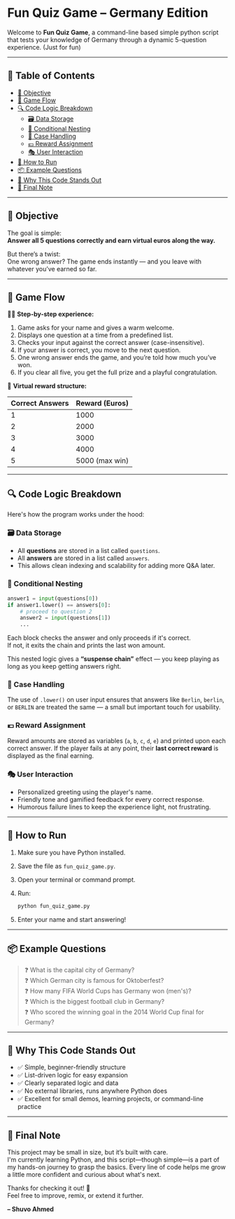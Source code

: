 # Fun Quiz Game – Germany Edition 

Welcome to **Fun Quiz Game**, a command-line based simple python script that tests your knowledge of Germany through a dynamic 5-question experience. (Just for fun)

---

## 📖 Table of Contents

- [🎯 Objective](#-objective)
- [🧩 Game Flow](#-game-flow)
- [🔍 Code Logic Breakdown](#-code-logic-breakdown)
  - [🗃️ Data Storage](#️-data-storage)
  - [🔄 Conditional Nesting](#-conditional-nesting)
  - [🔡 Case Handling](#-case-handling)
  - [💶 Reward Assignment](#-reward-assignment)
  - [🎭 User Interaction](#-user-interaction)
- [🚀 How to Run](#-how-to-run)
- [📦 Example Questions](#-example-questions)
- [🧠 Why This Code Stands Out](#-why-this-code-stands-out)
- [🏁 Final Note](#-final-note)

---

## 🎯 Objective

The goal is simple:  
**Answer all 5 questions correctly and earn virtual euros along the way.**

But there’s a twist:  
One wrong answer? The game ends instantly — and you leave with whatever you’ve earned so far.

---

## 🧩 Game Flow

🧑‍💻 **Step-by-step experience:**

1. Game asks for your name and gives a warm welcome.
2. Displays one question at a time from a predefined list.
3. Checks your input against the correct answer (case-insensitive).
4. If your answer is correct, you move to the next question.
5. One wrong answer ends the game, and you’re told how much you’ve won.
6. If you clear all five, you get the full prize and a playful congratulation.

🎁 **Virtual reward structure:**

| Correct Answers | Reward (Euros) |
|------------------|----------------|
| 1                | 1000           |
| 2                | 2000           |
| 3                | 3000           |
| 4                | 4000           |
| 5                | 5000 (max win) |

---

## 🔍 Code Logic Breakdown

Here's how the program works under the hood:

### 🗃️ Data Storage

- All **questions** are stored in a list called `questions`.
- All **answers** are stored in a list called `answers`.
- This allows clean indexing and scalability for adding more Q&A later.

### 🔄 Conditional Nesting

```python
answer1 = input(questions[0])
if answer1.lower() == answers[0]:
    # proceed to question 2
    answer2 = input(questions[1])
    ...
```

Each block checks the answer and only proceeds if it's correct.  
If not, it exits the chain and prints the last won amount.

This nested logic gives a **“suspense chain”** effect — you keep playing as long as you keep getting answers right.

### 🔡 Case Handling

The use of `.lower()` on user input ensures that answers like `Berlin`, `berlin`, or `BERLIN` are treated the same — a small but important touch for usability.

### 💶 Reward Assignment

Reward amounts are stored as variables (`a`, `b`, `c`, `d`, `e`) and printed upon each correct answer. If the player fails at any point, their **last correct reward** is displayed as the final earning.

### 🎭 User Interaction

- Personalized greeting using the player's name.
- Friendly tone and gamified feedback for every correct response.
- Humorous failure lines to keep the experience light, not frustrating.

---

## 🚀 How to Run

1. Make sure you have Python installed.
2. Save the file as `fun_quiz_game.py`.
3. Open your terminal or command prompt.
4. Run:

   ```bash
   python fun_quiz_game.py
   ```

5. Enter your name and start answering!

---

## 📦 Example Questions

> ❓ What is the capital city of Germany?  
> ❓ Which German city is famous for Oktoberfest?  
> ❓ How many FIFA World Cups has Germany won (men's)?  
> ❓ Which is the biggest football club in Germany?  
> ❓ Who scored the winning goal in the 2014 World Cup final for Germany?

---

## 🧠 Why This Code Stands Out

- ✅ Simple, beginner-friendly structure  
- ✅ List-driven logic for easy expansion  
- ✅ Clearly separated logic and data  
- ✅ No external libraries, runs anywhere Python does  
- ✅ Excellent for small demos, learning projects, or command-line practice

---

## 🏁 Final Note

This project may be small in size, but it’s built with care.  
I'm currently learning Python, and this script—though simple—is a part of my hands-on journey to grasp the basics. Every line of code helps me grow a little more confident and curious about what's next.

Thanks for checking it out! 🎉  
Feel free to improve, remix, or extend it further.

**– Shuvo Ahmed**
